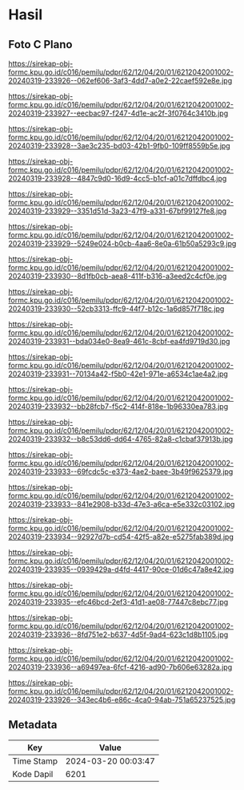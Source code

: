 # Hasil

## Foto C Plano

https://sirekap-obj-formc.kpu.go.id/c016/pemilu/pdpr/62/12/04/20/01/6212042001002-20240319-233926--062ef606-3af3-4dd7-a0e2-22caef592e8e.jpg

https://sirekap-obj-formc.kpu.go.id/c016/pemilu/pdpr/62/12/04/20/01/6212042001002-20240319-233927--eecbac97-f247-4d1e-ac2f-3f0764c3410b.jpg

https://sirekap-obj-formc.kpu.go.id/c016/pemilu/pdpr/62/12/04/20/01/6212042001002-20240319-233928--3ae3c235-bd03-42b1-9fb0-109ff8559b5e.jpg

https://sirekap-obj-formc.kpu.go.id/c016/pemilu/pdpr/62/12/04/20/01/6212042001002-20240319-233928--4847c9d0-16d9-4cc5-b1cf-a01c7dffdbc4.jpg

https://sirekap-obj-formc.kpu.go.id/c016/pemilu/pdpr/62/12/04/20/01/6212042001002-20240319-233929--3351d51d-3a23-47f9-a331-67bf99127fe8.jpg

https://sirekap-obj-formc.kpu.go.id/c016/pemilu/pdpr/62/12/04/20/01/6212042001002-20240319-233929--5249e024-b0cb-4aa6-8e0a-61b50a5293c9.jpg

https://sirekap-obj-formc.kpu.go.id/c016/pemilu/pdpr/62/12/04/20/01/6212042001002-20240319-233930--8d1fb0cb-aea8-411f-b316-a3eed2c4cf0e.jpg

https://sirekap-obj-formc.kpu.go.id/c016/pemilu/pdpr/62/12/04/20/01/6212042001002-20240319-233930--52cb3313-ffc9-44f7-b12c-1a6d857f718c.jpg

https://sirekap-obj-formc.kpu.go.id/c016/pemilu/pdpr/62/12/04/20/01/6212042001002-20240319-233931--bda034e0-8ea9-461c-8cbf-ea4fd9719d30.jpg

https://sirekap-obj-formc.kpu.go.id/c016/pemilu/pdpr/62/12/04/20/01/6212042001002-20240319-233931--70134a42-f5b0-42e1-971e-a6534c1ae4a2.jpg

https://sirekap-obj-formc.kpu.go.id/c016/pemilu/pdpr/62/12/04/20/01/6212042001002-20240319-233932--bb28fcb7-f5c2-414f-818e-1b96330ea783.jpg

https://sirekap-obj-formc.kpu.go.id/c016/pemilu/pdpr/62/12/04/20/01/6212042001002-20240319-233932--b8c53dd6-dd64-4765-82a8-c1cbaf37913b.jpg

https://sirekap-obj-formc.kpu.go.id/c016/pemilu/pdpr/62/12/04/20/01/6212042001002-20240319-233933--69fcdc5c-e373-4ae2-baee-3b49f9625379.jpg

https://sirekap-obj-formc.kpu.go.id/c016/pemilu/pdpr/62/12/04/20/01/6212042001002-20240319-233933--841e2908-b33d-47e3-a6ca-e5e332c03102.jpg

https://sirekap-obj-formc.kpu.go.id/c016/pemilu/pdpr/62/12/04/20/01/6212042001002-20240319-233934--92927d7b-cd54-42f5-a82e-e5275fab389d.jpg

https://sirekap-obj-formc.kpu.go.id/c016/pemilu/pdpr/62/12/04/20/01/6212042001002-20240319-233935--0939429a-d4fd-4417-90ce-01d6c47a8e42.jpg

https://sirekap-obj-formc.kpu.go.id/c016/pemilu/pdpr/62/12/04/20/01/6212042001002-20240319-233935--efc46bcd-2ef3-41d1-ae08-77447c8ebc77.jpg

https://sirekap-obj-formc.kpu.go.id/c016/pemilu/pdpr/62/12/04/20/01/6212042001002-20240319-233936--8fd751e2-b637-4d5f-9ad4-623c1d8b1105.jpg

https://sirekap-obj-formc.kpu.go.id/c016/pemilu/pdpr/62/12/04/20/01/6212042001002-20240319-233936--a69497ea-6fcf-4216-ad90-7b606e63282a.jpg

https://sirekap-obj-formc.kpu.go.id/c016/pemilu/pdpr/62/12/04/20/01/6212042001002-20240319-233926--343ec4b6-e86c-4ca0-94ab-751a65237525.jpg


## Metadata

| Key        | Value               |
| ---------- | ------------------- |
| Time Stamp | 2024-03-20 00:03:47 |
| Kode Dapil | 6201                |



